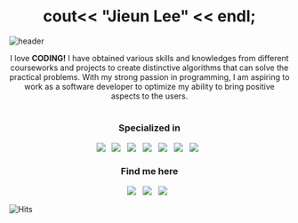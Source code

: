 

<h1 align="center">cout<< "Jieun Lee" << endl; </h1>


![header](https://capsule-render.vercel.app/api?type=wave&color=ff8880&height=300&section=header&text=passionate&fontColor=ffffff&fontSize=90)



<p align="center">
I love <strong>CODING!</strong> I have obtained various skills and knowledges from different courseworks and projects to create distinctive algorithms that can solve the practical problems. With my strong passion in programming, I am aspiring to work as a software developer to optimize my ability to bring positive aspects to the users. 
</p>

<h1 align="center">  </h1>
<h3 align="center"> Specialized in  </h3>
<p align="center">
<img src="https://img.shields.io/badge/C++-00599C?style=flat-square&logo=C%2B%2B&logoColor=white"/></a> &nbsp
<img src="https://img.shields.io/badge/Python-3776AB?style=flat-square&logo=python&logoColor=white"/></a> &nbsp
<img src="https://img.shields.io/badge/Java-007396?style=flat-square&logo=java&logoColor=white"/></a> &nbsp
<img src="https://img.shields.io/badge/HTML-E34F26?style=flat-square&logo=HTML5&logoColor=white"/></a> &nbsp
<img src="https://img.shields.io/badge/CSS-1572B6?style=flat-square&logo=CSS3&logoColor=white"/></a> &nbsp
<img src="https://img.shields.io/badge/JavaScript-F7DF1E?style=flat-square&logo=JavaScript&logoColor=white"/></a> &nbsp
<img src="https://img.shields.io/badge/React-61DAFB?style=flat-square&logo=react&logoColor=white"/></a> &nbsp
</p>


<h3 align="center"> Find me here  </h3>
<p align="center">
<a href="https://www.linkedin.com/in/jieun-lee-a14379221/"><img src="https://img.shields.io/badge/LinkedIn-0A66C2?style=flat-&logo=linkedin&logoColor=white&link=https://www.instagram.com/jinny_winny/"/></a> &nbsp
<a href="https://www.instagram.com/jinny_winny/"><img src="https://img.shields.io/badge/instagram-E4405F?style=flat-&logo=instagram&logoColor=white&link=https://www.instagram.com/jinny_winny/"/></a> &nbsp
<a href="https://mail.google.com/mail/u/?authuser=jinnywinny3@gmail.com"><img src="https://img.shields.io/badge/Gmail-EA4335?style=flat-&logo=gmail&logoColor=white&link=https://mail.google.com/mail/u/?authuser=jinnywinny3@gmail.com"/></a> &nbsp
</p>



<!--
![Top Langs](https://github-readme-stats.vercel.app/api/top-langs/?username=JinnnyWinnny&layout=compact)


![JinnnyWinnny's github stats](https://github-readme-stats.vercel.app/api?username=JinnnyWinnny&show_icons=true) 
-->

![Hits](https://hits.seeyoufarm.com/api/count/incr/badge.svg?url=https%3A%2F%2Fgithub.com%2FJinnnyWinnny&count_bg=%237A7A7A&title_bg=%23C0C0C0&icon=github.svg&icon_color=%23E7E7E7&title=visitor&edge_flat=false)
